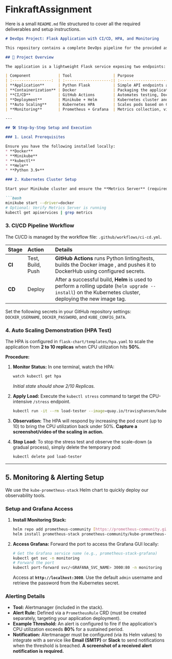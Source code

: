 # FinkraftAssignment

Here is a small `README.md` file structured to cover all the required deliverables and setup instructions.

````markdown
# DevOps Project: Flask Application with CI/CD, HPA, and Monitoring

This repository contains a complete DevOps pipeline for the provided assignment, demonstrating core practices including containerization, automated CI/CD, Kubernetes deployment with Horizontal Pod Autoscaling (HPA), and a full Prometheus/Grafana monitoring stack.

## 🚀 Project Overview

The application is a lightweight Flask service exposing two endpoints: `/health` (for readiness checks) and `/stress` (used to simulate high CPU load).

| Component            | Tool                  | Purpose                                                            |
| :-----------------:  | :--------------------:| :----------------------------------------------------------------:|
| **Application**      | Python Flask          | Simple API endpoints and CPU-intensive endpoint for load testing. |
| **Containerization** | Docker                | Packaging the application for consistent deployment.              |
| **CI/CD**            | GitHub Actions        | Automates testing, Docker image building/pushing, and deployment. |
| **Deployment**       | Minikube + Helm       | Kubernetes cluster and package manager for deployment/HPA configuration. |
| **Auto Scaling**     | Kubernetes HPA        | Scales pods based on CPU utilization (min 2, max 10, target 50%). |
| **Monitoring**       | Prometheus + Grafana  | Metrics collection, visualization, and alerting.                  |

---

## 🛠️ Step-by-Step Setup and Execution

### 1. Local Prerequisites

Ensure you have the following installed locally:
* **Docker**
* **Minikube**
* **kubectl**
* **Helm**
* **Python 3.9+**

### 2. Kubernetes Cluster Setup

Start your Minikube cluster and ensure the **Metrics Server** (required for HPA) is active.

```bash
minikube start --driver=docker
# Optional: Verify Metrics Server is running
kubectl get apiservices | grep metrics
````

### 3\. CI/CD Pipeline Workflow

The CI/CD is managed by the workflow file: `.github/workflows/ci-cd.yml`.

| Stage  | Action             | Details |
| :---   | :---              | :---     |
| **CI** | Test, Build, Push | **GitHub Actions** runs Python linting/tests, builds the Docker image , and pushes it to DockerHub using configured  secrets. |
| **CD** | Deploy            | After a successful build, **Helm** is used to perform a rolling update (`helm upgrade --install`) on the Kubernetes cluster, deploying the new image tag. |

 Set the following secrets in your GitHub repository settings: `DOCKER_USERNAME`, `DOCKER_PASSWORD`, and `KUBE_CONFIG_DATA`.

### 4\. Auto Scaling Demonstration (HPA Test)

The HPA is configured in `flask-chart/templates/hpa.yaml` to scale the application from **2 to 10 replicas** when CPU utilization hits **50%**.

**Procedure:**

1.  **Monitor Status:** In one terminal, watch the HPA:

    ```bash
    watch kubectl get hpa
    ```

    *Initial state should show 2/10 Replicas.*

2.  **Apply Load:** Execute the `kubectl stress` command to target the CPU-intensive `/stress` endpoint.

    ```bash
    kubectl run -it --rm load-tester --image=quay.io/travisghansen/kubectl-stress -- /bin/sh -c "ab -n 50000 -c 100 -s 60 -T 'application/json' http://devops-release-flask-chart/stress"
    ```

3.  **Observation:** The HPA will respond by increasing the pod count (up to 10) to bring the CPU utilization back under 50%. **Capture a screenshot/video of the scaling in action.**

4.  **Stop Load:** To stop the stress test and observe the scale-down (a gradual process), simply delete the temporary pod:

    ```bash
    kubectl delete pod load-tester
    ```

-----

## 5\. Monitoring & Alerting Setup

We use the `kube-prometheus-stack` Helm chart to quickly deploy our observability tools.

### Setup and Grafana Access

1.  **Install Monitoring Stack:**

    ```bash
    helm repo add prometheus-community [https://prometheus-community.github.io/helm-charts](https://prometheus-community.github.io/helm-charts)
    helm install prometheus-stack prometheus-community/kube-prometheus-stack --namespace monitoring --create-namespace
    ```

2.  **Access Grafana:** Forward the port to access the Grafana GUI locally:

    ```bash
    # Get the Grafana service name (e.g., prometheus-stack-grafana)
    kubectl get svc -n monitoring 
    # Forward the port
    kubectl port-forward svc/<GRAFANA_SVC_NAME> 3000:80 -n monitoring
    ```

    Access at **`http://localhost:3000`**. Use the default `admin` username and retrieve the password from the Kubernetes secret.

### Alerting Details

  * **Tool:** Alertmanager (included in the stack).
  * **Alert Rule:** Defined via a `PrometheusRule` CRD (must be created separately, targeting your application deployment).
  * **Example Threshold:** An alert is configured to fire if the application's CPU utilization exceeds **80%** for a sustained period.
  * **Notification:** Alertmanager must be configured (via its Helm values) to integrate with a service like **Email (SMTP)** or **Slack** to send notifications when the threshold is breached. **A screenshot of a received alert notification is required.**

<!-- end list -->

```
```
